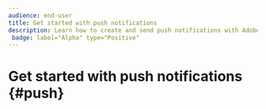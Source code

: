 ```yaml
---
audience: end-user
title: Get started with push notifications
description: Learn how to create and send push notifications with Adobe Campaign Web
 badge: label="Alpha" type="Positive"
---
```

# Get started with push notifications {#push}


